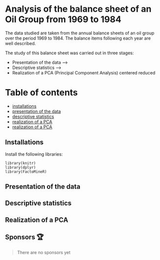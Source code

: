 # Analysis of the balance sheet of an Oil Group from 1969 to 1984 
The data studied are taken from the annual balance sheets of an oil group over the period 1969 to 1984. 
The balance items following each year are well described.

The study of this balance sheet was carried out in three stages:
- Presentation of the data --> 
- Descriptive statistics --> 
- Realization of a PCA (Principal Component Analysis) centered reduced

# Table of contents
- [installations](#install)
- [presentation of the data](#presentation)
- [descriptive statistics](#descriptive)
- [realization of a PCA](#pca)
- [realization of a PCA](#sponsors)


<h2 id="install">Installations</h2>
Install the following libraries:

```
library(knitr)
library(dplyr)
library(FactoMineR)
```

<h2 id="presentation">Presentation of the data </h2>

<h2 id="descriptive">Descriptive statistics</h2>

<h2 id="pca">Realization of a PCA</h2>


<h2 id="sponsors">

Sponsors 🏆

</h2>

> There are no sponsors yet



